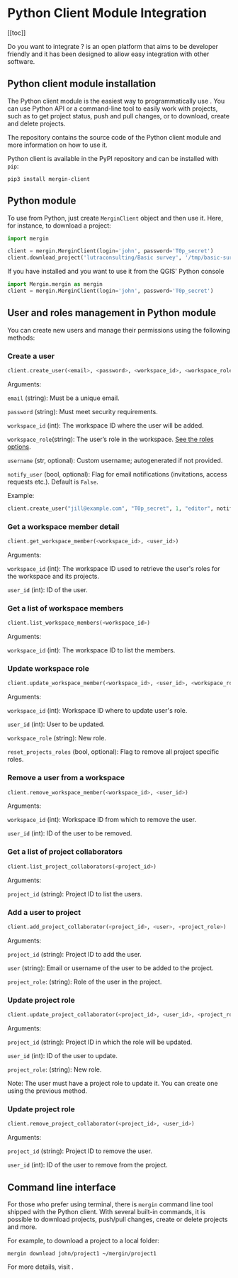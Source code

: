# Python Client Module Integration
[[toc]]

Do you want to integrate <MainPlatformNameLink />? <MainPlatformName /> is an open platform that aims to be developer friendly and it has been designed to allow easy integration with other software.

## Python client module installation
The Python client module is the easiest way to programmatically use <MainPlatformNameLink />. You can use Python API or a command-line tool to easily work with <MainPlatformName /> projects, such as to get project status, push and pull changes, or to download, create and delete projects.

The <GitHubRepo id="MerginMaps/python-api-client" /> repository contains the source code of the Python client module and more information on how to use it.

Python client is available in the PyPI repository and can be installed with `pip`:

```
pip3 install mergin-client
```

## Python module 
To use <MainPlatformNameLink /> from Python, just create `MerginClient` object and then use it. Here, for instance, to download a project:

```python
import mergin

client = mergin.MerginClient(login='john', password='T0p_secret')
client.download_project('lutraconsulting/Basic survey', '/tmp/basic-survey')
```
If you have <QGISPluginName /> installed and you want to use it from the QGIS' Python console

```python
import Mergin.mergin as mergin
client = mergin.MerginClient(login='john', password='T0p_secret')
```

## User and roles management in Python module
You can create new users and manage their permissions using the following methods:

### Create a user

```python
client.create_user(<email>, <password>, <workspace_id>, <workspace_role>, [username], [notify_user])
```
Arguments:

`email` (string): Must be a unique email.

`password` (string): Must meet security requirements.

`workspace_id` (int): The workspace ID where the user will be added.

`workspace_role`(string): The user’s role in the workspace. [See the roles options](../manage/permissions.md).

`username` (str, optional): Custom username; autogenerated if not provided.

`notify_user` (bool, optional): Flag for email notifications (invitations, access requests etc.). Default is `False`.

Example:
```python
client.create_user("jill@example.com", "T0p_secret", 1, "editor", notify_user=True)
```

### Get a workspace member detail

```python
client.get_workspace_member(<workspace_id>, <user_id>)
```
Arguments:

`workspace_id` (int): The workspace ID used to retrieve the user's roles for the workspace and its projects.

`user_id` (int): ID of the user.

### Get a list of workspace members

```python
client.list_workspace_members(<workspace_id>)
```
Arguments:

`workspace_id` (int): The workspace ID to list the members.

### Update workspace role

```python
client.update_workspace_member(<workspace_id>, <user_id>, <workspace_role>, [reset_projects_roles])
```
Arguments:

`workspace_id` (int): Workspace ID where to update user's role.

`user_id` (int): User to be updated.

`workspace_role` (string): New role.

`reset_projects_roles` (bool, optional): Flag to remove all project specific roles.

### Remove a user from a workspace

```python
client.remove_workspace_member(<workspace_id>, <user_id>)
```
Arguments:

`workspace_id` (int): Workspace ID from which to remove the user.

`user_id` (int): ID of the user to be removed.

### Get a list of project collaborators

```python
client.list_project_collaborators(<project_id>)
```
Arguments:

`project_id` (string): Project ID to list the users.

### Add a user to project

```python
client.add_project_collaborator(<project_id>, <user>, <project_role>)
```
Arguments:

`project_id` (string): Project ID to add the user.

`user` (string): Email or username of the user to be added to the project.

`project_role`: (string): Role of the user in the project.

### Update project role

```python
client.update_project_collaborator(<project_id>, <user_id>, <project_role>)
```
Arguments:

`project_id` (string): Project ID in which the role will be updated.

`user_id` (int): ID of the user to update.

`project_role`: (string): New role.

Note: The user must have a project role to update it. You can create one using the previous method.

### Update project role

```python
client.remove_project_collaborator(<project_id>, <user_id>)
```
Arguments:

`project_id` (string): Project ID to remove the user.

`user_id` (int): ID of the user to remove from the project.

## Command line interface
For those who prefer using terminal, there is `mergin` command line tool shipped with the Python client. With several built-in commands, it is possible to download <MainPlatformName /> projects, push/pull changes, create or delete projects and more.

For example, to download a <MainPlatformName /> project to a local folder:
```
mergin download john/project1 ~/mergin/project1
```
For more details, visit <GitHubRepo id="MerginMaps/python-api-client" />.

